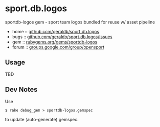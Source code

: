 # sport.db.logos

sportdb-logos gem - sport team logos bundled for reuse w/ asset pipeline

* home  :: [github.com/geraldb/sport.db.logos](https://github.com/geraldb/sport.db.logos.ruby)
* bugs  :: [github.com/geraldb/sport.db.logos/issues](https://github.com/geraldb/sport.db.logos.ruby/issues)
* gem   :: [rubygems.org/gems/sportdb-logos](https://rubygems.org/gems/sportdb-logos)
* forum :: [groups.google.com/group/opensport](https://groups.google.com/group/opensport)

## Usage

TBD




## Dev Notes

Use 

    $ rake debug_gem > sportdb-logos.gemspec

to update (auto-generate) gemspec.

